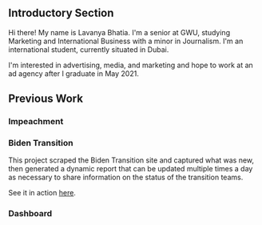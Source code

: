 ## Introductory Section

Hi there! My name is Lavanya Bhatia. I'm a senior at GWU, studying Marketing and International Business with a minor in Journalism. I'm an international student, currently situated in Dubai. 

I'm interested in advertising, media, and marketing and hope to work at an ad agency after I graduate in May 2021. 

## Previous Work 

### Impeachment


### Biden Transition

This project scraped the Biden Transition site and captured what was new, then generated a dynamic report that can be updated multiple times a day as necessary to share information on the status of the transition teams.

See it in action [here](https://lavanyabhatia.github.io/bidentransition/).


### Dashboard